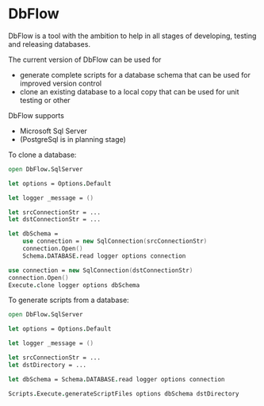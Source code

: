 # DbFlow

DbFlow is a tool with the ambition to help in all stages of developing, testing and releasing databases.

The current version of DbFlow can be used for 

- generate complete scripts for a database schema that can be used for improved version control	
- clone an existing database to a local copy that can be used for unit testing or other

DbFlow supports

- Microsoft Sql Server
- (PostgreSql is in planning stage)

To clone a database:

```fsharp
open DbFlow.SqlServer

let options = Options.Default

let logger _message = ()

let srcConnectionStr = ...
let dstConnectionStr = ...

let dbSchema = 
    use connection = new SqlConnection(srcConnectionStr)
    connection.Open()
    Schema.DATABASE.read logger options connection

use connection = new SqlConnection(dstConnectionStr)
connection.Open()
Execute.clone logger options dbSchema 
```

To generate scripts from a database:

```fsharp
open DbFlow.SqlServer

let options = Options.Default

let logger _message = ()

let srcConnectionStr = ...
let dstDirectory = ...

let dbSchema = Schema.DATABASE.read logger options connection

Scripts.Execute.generateScriptFiles options dbSchema dstDirectory 
```